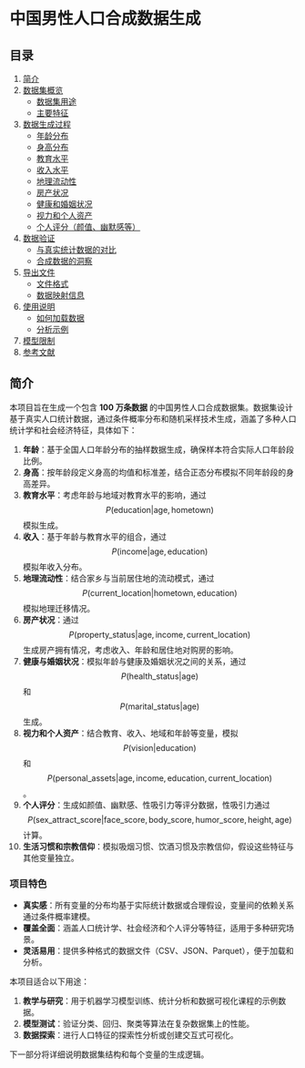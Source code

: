 # 中国男性人口合成数据生成

## 目录

1. [简介](#简介)
2. [数据集概览](#数据集概览)
   - [数据集用途](#数据集用途)
   - [主要特征](#主要特征)
3. [数据生成过程](#数据生成过程)
   - [年龄分布](#年龄分布)
   - [身高分布](#身高分布)
   - [教育水平](#教育水平)
   - [收入水平](#收入水平)
   - [地理流动性](#地理流动性)
   - [房产状况](#房产状况)
   - [健康和婚姻状况](#健康和婚姻状况)
   - [视力和个人资产](#视力和个人资产)
   - [个人评分（颜值、幽默感等）](#个人评分颜值幽默感等)
4. [数据验证](#数据验证)
   - [与真实统计数据的对比](#与真实统计数据的对比)
   - [合成数据的洞察](#合成数据的洞察)
5. [导出文件](#导出文件)
   - [文件格式](#文件格式)
   - [数据映射信息](#数据映射信息)
6. [使用说明](#使用说明)
   - [如何加载数据](#如何加载数据)
   - [分析示例](#分析示例)
7. [模型限制](#模型限制)
8. [参考文献](#参考文献)


## 简介

本项目旨在生成一个包含 **100 万条数据** 的中国男性人口合成数据集。数据集设计基于真实人口统计数据，通过条件概率分布和随机采样技术生成，涵盖了多种人口统计学和社会经济特征，具体如下：

1. **年龄**：基于全国人口年龄分布的抽样数据生成，确保样本符合实际人口年龄段比例。
2. **身高**：按年龄段定义身高的均值和标准差，结合正态分布模拟不同年龄段的身高差异。
3. **教育水平**：考虑年龄与地域对教育水平的影响，通过 $$
P(\text{education}|\text{age}, \text{hometown})
$$ 模拟生成。
4. **收入**：基于年龄与教育水平的组合，通过 $$
P(\text{income}|\text{age}, \text{education})
$$ 模拟年收入分布。
5. **地理流动性**：结合家乡与当前居住地的流动模式，通过 $$
P(\text{current\_location}|\text{hometown}, \text{education})
$$ 模拟地理迁移情况。
6. **房产状况**：通过 $$
P(\text{property\_status}|\text{age}, \text{income}, \text{current\_location})
$$ 生成房产拥有情况，考虑收入、年龄和居住地对购房的影响。
7. **健康与婚姻状况**：模拟年龄与健康及婚姻状况之间的关系，通过 $$
P(\text{health\_status}|\text{age})
$$ 和 $$
P(\text{marital\_status}|\text{age})
$$ 生成。
8. **视力和个人资产**：结合教育、收入、地域和年龄等变量，模拟 $$
P(\text{vision}|\text{education})
$$ 和 $$
P(\text{personal\_assets}|\text{age}, \text{income}, \text{education}, \text{current\_location})
$$。
9. **个人评分**：生成如颜值、幽默感、性吸引力等评分数据，性吸引力通过 $$
P(\text{sex\_attract\_score}|\text{face\_score}, \text{body\_score}, \text{humor\_score}, \text{height}, \text{age})
$$ 计算。
10. **生活习惯和宗教信仰**：模拟吸烟习惯、饮酒习惯及宗教信仰，假设这些特征与其他变量独立。

### 项目特色

- **真实感**：所有变量的分布均基于实际统计数据或合理假设，变量间的依赖关系通过条件概率建模。
- **覆盖全面**：涵盖人口统计学、社会经济和个人评分等特征，适用于多种研究场景。
- **灵活易用**：提供多种格式的数据文件（CSV、JSON、Parquet），便于加载和分析。

本项目适合以下用途：
1. **教学与研究**：用于机器学习模型训练、统计分析和数据可视化课程的示例数据。
2. **模型测试**：验证分类、回归、聚类等算法在复杂数据集上的性能。
3. **数据探索**：进行人口特征的探索性分析或创建交互式可视化。

下一部分将详细说明数据集结构和每个变量的生成逻辑。


